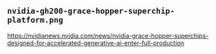 ## `nvidia-gh200-grace-hopper-superchip-platform.png`

https://nvidianews.nvidia.com/news/nvidia-grace-hopper-superchips-designed-for-accelerated-generative-ai-enter-full-production
